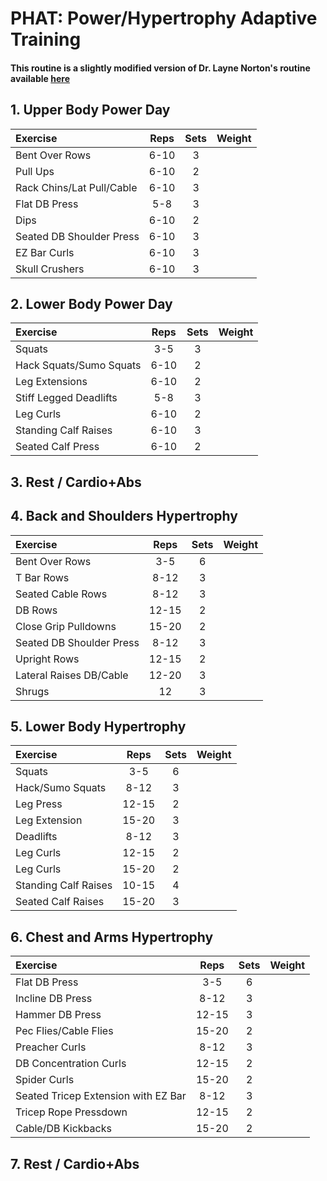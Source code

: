 # PHAT: Power/Hypertrophy Adaptive Training

#### This routine is a slightly modified version of Dr. Layne Norton's routine available [here](http://www.simplyshredded.com/mega-feature-layne-norton-training-series-full-powerhypertrophy-routine-updated-2011.html)

## 1. Upper Body Power Day

Exercise | Reps | Sets | Weight
:- | :-: | :-: | :-:
Bent Over Rows | 6-10 | 3 | |
Pull Ups | 6-10 | 2 | |
Rack Chins/Lat Pull/Cable | 6-10 | 3 | |
Flat DB Press | 5-8 | 3 | |
Dips | 6-10 | 2 | |
Seated DB Shoulder Press | 6-10 | 3 | |
EZ Bar Curls | 6-10 | 3 | |
Skull Crushers | 6-10 | 3 | |

## 2. Lower Body Power Day

Exercise | Reps | Sets | Weight
:- | :-: | :-: | :-:
Squats | 3-5 | 3 | |
Hack Squats/Sumo Squats | 6-10 | 2 | |
Leg Extensions | 6-10 | 2 | |
Stiff Legged Deadlifts | 5-8 | 3 | |
Leg Curls | 6-10 | 2 | |
Standing Calf Raises | 6-10 | 3 | |
Seated Calf Press | 6-10 | 2 | |

## 3. Rest / Cardio+Abs

## 4. Back and Shoulders Hypertrophy

Exercise | Reps | Sets | Weight
:- | :-: | :-: | :-:
Bent Over Rows | 3-5 | 6 | |
T Bar Rows | 8-12 | 3 | |
Seated Cable Rows | 8-12 | 3 | |
DB Rows | 12-15 | 2 | |
Close Grip Pulldowns | 15-20 | 2 | |
Seated DB Shoulder Press | 8-12 | 3 | |
Upright Rows | 12-15 | 2 | |
Lateral Raises DB/Cable | 12-20 | 3 | |
Shrugs | 12 | 3 | |

## 5. Lower Body Hypertrophy

Exercise | Reps | Sets | Weight
:- | :-: | :-: | :-:
Squats | 3-5 | 6 | |
Hack/Sumo Squats | 8-12 | 3 | |
Leg Press | 12-15 | 2 | |
Leg Extension | 15-20 | 3 | |
Deadlifts | 8-12 | 3 | |
Leg Curls | 12-15 | 2 | |
Leg Curls | 15-20 | 2 | |
Standing Calf Raises | 10-15 | 4 | |
Seated Calf Raises | 15-20 | 3 | |

## 6. Chest and Arms Hypertrophy

Exercise | Reps | Sets | Weight
:- | :-: | :-: | :-:
Flat DB Press | 3-5 | 6 | |
Incline DB Press | 8-12 | 3 | |
Hammer DB Press | 12-15 | 3 | |
Pec Flies/Cable Flies | 15-20 | 2 | |
Preacher Curls | 8-12 | 3 | |
DB Concentration Curls | 12-15 | 2 | |
Spider Curls | 15-20 | 2 | |
Seated Tricep Extension with EZ Bar | 8-12 | 3 | |
Tricep Rope Pressdown | 12-15 | 2 | |
Cable/DB Kickbacks | 15-20 | 2 | |

## 7. Rest / Cardio+Abs